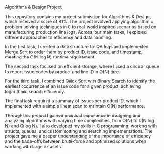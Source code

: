 Algorithms & Design Project

This repository contains my project submission for Algorithms & Design, which received a score of 81%. The project involved applying algorithmic problem-solving techniques in C to real-world inspired scenarios based on manufacturing production line logs.
Across four main tasks, I explored different approaches to efficiency and data handling. 

In the first task, I created a data structure for QA logs and implemented Merge Sort to order them by product ID, issue code, and timestamp, meeting the O(N log N) runtime requirement.

The second task focused on efficient storage, where I used a circular queue to report issue codes by product and line ID in O(N) time. 

For the third task, I combined Quick Sort with Binary Search to identify the earliest occurrence of an issue code for a given product, achieving logarithmic search efficiency. 

The final task required a summary of issues per product ID, which I implemented with a simple linear scan to maintain O(N) performance.

Through this project I gained practical experience in designing and analyzing algorithms with varying time complexities, from O(N) to O(N log N) and O(log N). I also developed my skills in C programming, working with structs, queues, and custom sorting and searching implementations. The project gave me a deeper understanding of the importance of efficiency and the trade-offs between brute-force and optimized solutions when working with large datasets.
